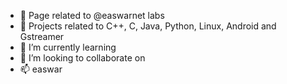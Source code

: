 - 👋 Page related to @easwarnet labs
- 👀 Projects related to C++, C, Java, Python, Linux, Android and Gstreamer
- 🌱 I’m currently learning 
- 💞️ I’m looking to collaborate on 
- 📫 easwar

<!---
easwarnet/easwarnet is a ✨ special ✨ repository because its `README.md` (this file) appears on your GitHub profile.
You can click the Preview link to take a look at your changes.
--->
